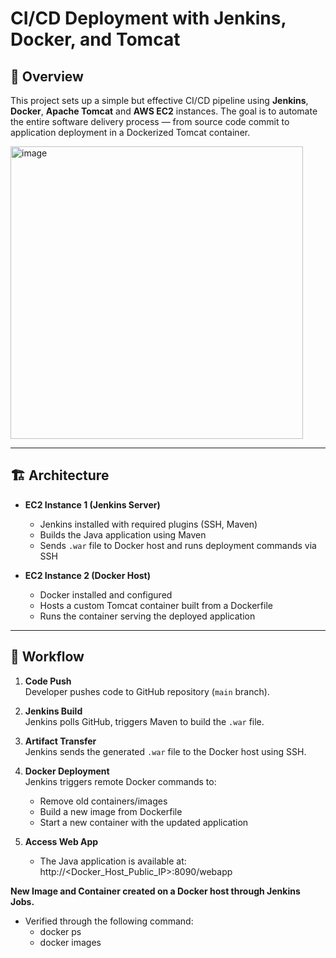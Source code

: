# CI/CD Deployment with Jenkins, Docker, and Tomcat

## 📘 Overview

This project sets up a simple but effective CI/CD pipeline using **Jenkins**, **Docker**, **Apache Tomcat** and **AWS EC2** instances. The goal is to automate the entire software delivery process — from source code commit to application deployment in a Dockerized Tomcat container.

<img width="468" alt="image" src="https://github.com/user-attachments/assets/1602326a-94fc-4aa4-80ed-b55eca7db634" />

---

## 🏗️ Architecture

- **EC2 Instance 1 (Jenkins Server)**  
  - Jenkins installed with required plugins (SSH, Maven)
  - Builds the Java application using Maven
  - Sends `.war` file to Docker host and runs deployment commands via SSH

- **EC2 Instance 2 (Docker Host)**  
  - Docker installed and configured
  - Hosts a custom Tomcat container built from a Dockerfile
  - Runs the container serving the deployed application

---

## 🔄 Workflow

1. **Code Push**  
   Developer pushes code to GitHub repository (`main` branch).

2. **Jenkins Build**  
   Jenkins polls GitHub, triggers Maven to build the `.war` file.

3. **Artifact Transfer**  
   Jenkins sends the generated `.war` file to the Docker host using SSH.

4. **Docker Deployment**  
   Jenkins triggers remote Docker commands to:
   - Remove old containers/images
   - Build a new image from Dockerfile
   - Start a new container with the updated application

5. **Access Web App**  
   - The Java application is available at:  http://<Docker_Host_Public_IP>:8090/webapp

**New Image and Container created on a Docker host through Jenkins Jobs.**
- Verified through the following command:
  - docker ps
  - docker images


